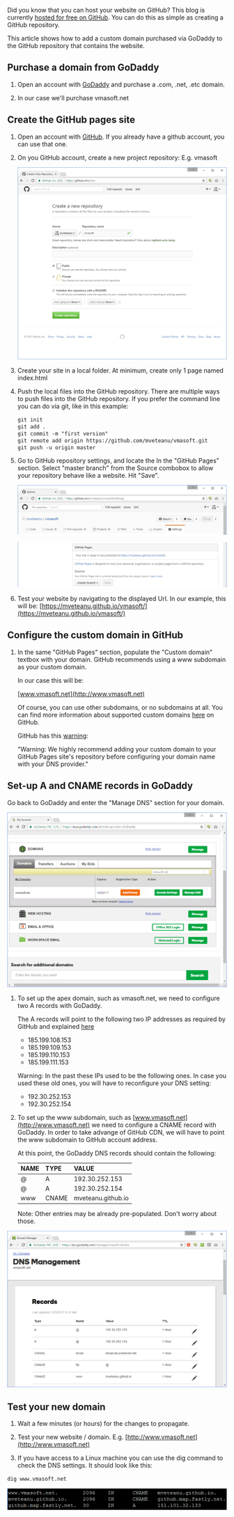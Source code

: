 Did you know that you can host your website on GitHub? This blog is currently [hosted for free on GitHub](http://github.com/mveteanu/CodeAvenger). You can do this as simple as creating a GitHub repository.

This article shows how to add a custom domain purchased via GoDaddy to the GitHub repository that contains the website.


Purchase a domain from GoDaddy
------------------------------

1. Open an account with [GoDaddy](http://www.godaddy.com) and purchase a .com, .net, .etc domain.

2. In our case we'll purchase vmasoft.net


Create the GitHub pages site
----------------------------

1. Open an account with [GitHub](http://www.github.com). If you already have a github account, you can use that one.

2. On you GitHub account, create a new project repository: E.g. vmasoft

   ![](/img/posts/godaddy_github_01.png)

3. Create your site in a local folder.
At minimum, create only 1 page named index.html

4. Push the local files into the GitHub repository.
There are multiple ways to push files into the GitHub repository.
If you prefer the command line you can do via git, like in this example:
   
   ```
   git init
   git add .
   git commit -m "first version"
   git remote add origin https://github.com/mveteanu/vmasoft.git
   git push -u origin master
   ```

5. Go to GitHub repository settings, and locate the In the "GitHub Pages" section.
Select "master branch" from the Source combobox to allow your repository behave like a website.
Hit "Save".

   ![](/img/posts/godaddy_github_02.png)

   ![](/img/posts/godaddy_github_03.png)

6. Test your website by navigating to the displayed Url.
In our example, this will be: [https://mveteanu.github.io/vmasoft/](https://mveteanu.github.io/vmasoft/)


Configure the custom domain in GitHub
-------------------------------------

1. In the same "GitHub Pages" section, populate the "Custom domain" textbox with your domain. GitHub recommends using a www subdomain as your custom domain.

   In our case this will be:

   [www.vmasoft.net](http://www.vmasoft.net)

   Of course, you can use other subdomains, or no subdomains at all.
   You can find more information about supported custom domains [here](https://help.github.com/articles/about-supported-custom-domains/) on GitHub.
   
   GitHub has this [warning](https://help.github.com/articles/setting-up-a-www-subdomain/):

   "Warning: We highly recommend adding your custom domain to your GitHub Pages site's repository before configuring your domain name with your DNS provider."


Set-up A and CNAME records in GoDaddy
-------------------------------------

Go back to GoDaddy and enter the "Manage DNS" section for your domain.

   ![](/img/posts/godaddy_github_04.png)

1. To set up the apex domain, such as vmasoft.net, we need to configure two A records with GoDaddy.

   The A records will point to the following two IP addresses as required by GitHub and explained [here](https://help.github.com/articles/setting-up-an-apex-domain/)


   - 185.199.108.153
   - 185.199.109.153
   - 185.199.110.153
   - 185.199.111.153

   Warning: In the past these IPs used to be the following ones. In case you used these old ones, you will have to reconfigure your DNS setting:

   - 192.30.252.153
   - 192.30.252.154


2. To set up the www subdomain, such as [www.vmasoft.net](http://www.vmasoft.net) we need to configure a CNAME record with GoDaddy.
In order to take advange of GitHub CDN, we will have to point the www subdomain to GitHub account address.

   At this point, the GoDaddy DNS records should contain the following:

   |NAME  |   TYPE  |  VALUE              |
   |------|---------|---------------------|
   |@     |   A     |  192.30.252.153     |
   |@     |   A     |  192.30.252.154     |
   |www   |   CNAME |  mveteanu.github.io |


   Note: Other entries may be already pre-populated. Don't worry about those.

![](/img/posts/godaddy_github_05.png)


Test your new domain
--------------------

1. Wait a few minutes (or hours) for the changes to propagate.

2. Test your new website / domain. E.g. [http://www.vmasoft.net](http://www.vmasoft.net)

3. If you have access to a Linux machine you can use the dig command to check the DNS settings. It should look like this:

```sh
dig www.vmasoft.net
```

![](/img/posts/godaddy_github_06.png)

